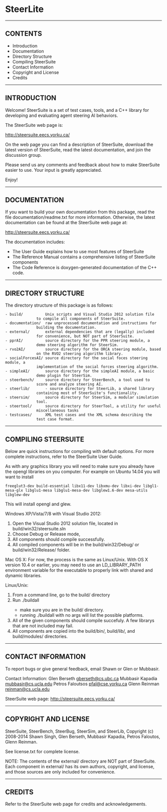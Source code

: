 SteerLite
==========

-----------
 CONTENTS
-----------
- Introduction
- Documentation
- Directory Structure
- Compiling SteerSuite
- Contact Information
- Copyright and License
- Credits

---------------
 INTRODUCTION
---------------

Welcome!  SteerSuite is a set of test cases, tools, and a C++ library
for developing and evaluating agent steering AI behaviors.

The SteerSuite web page is:

  http://steersuite.eecs.yorku.ca/

On the web page you can find a description of SteerSuite, download the
latest version of SteerSuite, read the latest documentation, and join
the discussion group.

Please send us any comments and feedback about how to make SteerSuite
easier to use.  Your input is greatly appreciated.

Enjoy!


----------------
 DOCUMENTATION
----------------

If you want to build your own documentation from this package, read
the file documentation/readme.txt for more information.  Otherwise,
the latest documentation can be found at the SteerSuite web page at:

  http://steersuite.eecs.yorku.ca/

The documentation includes:

  - The User Guide explains how to use most features of SteerSuite
  - The Reference Manual contains a comprehensive listing of
    SteerSuite components
  - The Code Reference is doxygen-generated documentation of the C++
    code.



----------------------
 DIRECTORY STRUCTURE
----------------------

The directory structure of this package is as follows:

	- build/          Unix scripts and Visual Studio 2012 solution file 
                  to compile all components of SteerSuite.
	- documentation/  raw unprocessed documentation and instructions for
                  building the documentation.
	- external/       external dependencies that are (legally) included
                  for convenience, but NOT part of SteerSuite.
	- pprAI/          source directory for the PPR steering module, a
                  demo steering algorithm for SteerSim.
	- rvo2AI/         source directory for the ORCA steering module, based
                  on the RVO2 steering algorithm library.
	- socialForcesAI/ source directory for the social foces steering module, a
                  implementation of the social forces steering algorithm.
	- simpleAI/       source directory for the simpleAI module, a basic
                  demo plugin for SteerSim.
	- steerbench/     source directory for SteerBench, a tool used to
                  score and analyze steering AI.
	- steerlib/       - source directory for SteerLib, a shared library
                  containing most of SteerSuite's functionality.
	- steersim/       source directory for SteerSim, a modular simulation
                  tool.
	- steertool/      source directory for SteerTool, a utility for useful
                  miscellaneous tasks
	- testcases/      XML test cases and the XML schema describing the
                  test case format.



-----------------------
 COMPILING STEERSUITE
-----------------------

Below are quick instructions for compiling with default options. For
more complete instructions, refer to the SteerSuite User Guide.  

As with any graphics library you will need to make sure you already have the
opengl libraries on you computer. For example on Ubuntu 14.04 you will want
to install
```
freeglut3-dev build-essential libx11-dev libxmu-dev libxi-dev libgl1-mesa-glx libglu1-mesa libglu1-mesa-dev libglew1.6-dev mesa-utils libglew-dev
```
This will install opengl and glew.  

Windows XP/Vista/7/8 with Visual Studio 2012:
  1. Open the Visual Studio 2012 solution file, located in 
     build/win32/steersuite.sln
  2. Choose Debug or Release mode,
  3. All components should compile successfully.
  4. All compiled components will be in the build/win32/Debug/ or
     build/win32/Release/ folder.

Mac OS X:
  For now, the process is the same as Linux/Unix.  With OS X version
  10.4 or earlier, you may need to use an LD_LIBRARY_PATH environment
  variable for the executable to properly link with shared and dynamic
  libraries.

Linux/Unix:
  1. From a command line, go to the build/ directory
  2. Run ./buildall <platform>
      - make sure you are in the build/ directory.
      - running ./buildall with no args will list the possible platforms.
  3. All of the given components should compile succefuly. A few librarys
   that are not included may fail.
  4. All components are copied into the build/bin/, build/lib/, and
     build/modules/ directories.


----------------------
 CONTACT INFORMATION
----------------------

To report bugs or give general feedback, email Shawn or Glen or Mubbasir.

Contact Information:
  Glen Berseth      gberseth@cs.ubc.ca
  Mubbasir Kapadia  mubbasir@cs.ucla.edu
  Petros Faloutsos  pfal@cse.yorku.ca
  Glenn Reinman     reinman@cs.ucla.edu

SteerSuite web page:
  http://steersuite.eecs.yorku.ca/

------------------------
 COPYRIGHT AND LICENSE
------------------------

SteerSuite, SteerBench, SteerBug, SteerSim, and SteerLib,
Copyright (c) 2008-2014 Shawn Singh, Glen Berseth, Mubbasir Kapadia, Petros
Faloutos, Glenn Reinman.

See license.txt for complete license.

NOTE:
The contents of the external/ directory are NOT part of SteerSuite.
Each component in external/ has its own authors, copyright, and
license, and those sources are only included for convenience.

----------
 CREDITS
----------

Refer to the SteerSuite web page for credits and acknowledgements.



